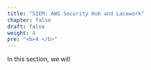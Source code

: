 ```yaml
---
title: "SIEM: AWS Security Hub and Lacework"
chapter: false
draft: false
weight: 4
pre: "<b>4 </b>"
---
```


In this section, we will 
